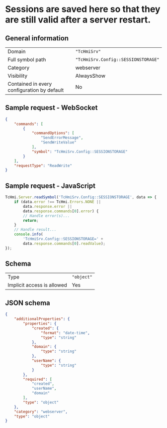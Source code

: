 # Sessions are saved here so that they are still valid after a server restart.

## General information

|  |  |
| - | - |
| Domain | `"TcHmiSrv"` |
| Full symbol path | `"TcHmiSrv.Config::SESSIONSTORAGE"` |
| Category | webserver |
| Visibility | AlwaysShow |
| Contained in every configuration by default | No |

## Sample request - WebSocket

```json
{
    "commands": [
        {
            "commandOptions": [
                "SendErrorMessage",
                "SendWriteValue"
            ],
            "symbol": "TcHmiSrv.Config::SESSIONSTORAGE"
        }
    ],
    "requestType": "ReadWrite"
}
```

## Sample request - JavaScript

```javascript
TcHmi.Server.readSymbol('TcHmiSrv.Config::SESSIONSTORAGE', data => {
    if (data.error !== TcHmi.Errors.NONE ||
        data.response.error ||
        data.response.commands[0].error) {
        // Handle error(s)...
        return;
    }
    // Handle result...
    console.info(
        'TcHmiSrv.Config::SESSIONSTORAGE=' +
        data.response.commands[0].readValue);
});
```

## Schema

|  |  |
| - | - |
| Type | `"object"` |
| Implicit access is allowed | Yes |

## JSON schema

```json
{
    "additionalProperties": {
        "properties": {
            "created": {
                "format": "date-time",
                "type": "string"
            },
            "domain": {
                "type": "string"
            },
            "userName": {
                "type": "string"
            }
        },
        "required": [
            "created",
            "userName",
            "domain"
        ],
        "type": "object"
    },
    "category": "webserver",
    "type": "object"
}
```
